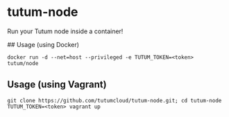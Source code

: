 # tutum-node

Run your Tutum node inside a container!

## Usage (using Docker)

	docker run -d --net=host --privileged -e TUTUM_TOKEN=<token> tutum/node

## Usage (using Vagrant)

	git clone https://github.com/tutumcloud/tutum-node.git; cd tutum-node
	TUTUM_TOKEN=<token> vagrant up

